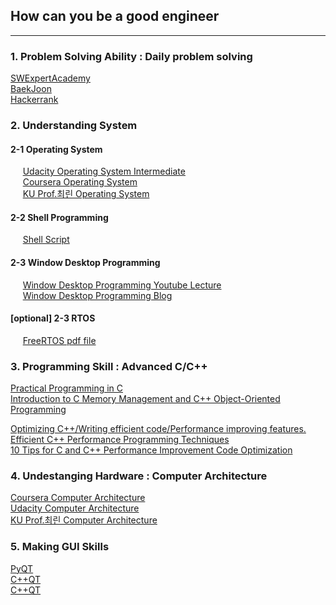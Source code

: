 ## How can you be a good engineer
---

### 1. Problem Solving Ability : Daily problem solving
[SWExpertAcademy](https://swexpertacademy.com/main/main.do)  
[BaekJoon](https://www.acmicpc.net/)  
[Hackerrank](https://www.hackerrank.com/dashboard)
  
### 2. Understanding System 
#### 2-1 Operating System  
&nbsp;&nbsp;&nbsp;&nbsp; [Udacity Operating System Intermediate](https://www.udacity.com/course/introduction-to-operating-systems--ud923)  
&nbsp;&nbsp;&nbsp;&nbsp; [Coursera Operating System](https://www.coursera.org/learn/os-power-user?#syllabus)  
&nbsp;&nbsp;&nbsp;&nbsp; [KU Prof.최린 Operating System](https://www.youtube.com/playlist?list=PLL3t9Nt4HrftMbghYQIDA5wsC1BmzgWnc)  
  
#### 2-2 Shell Programming   
&nbsp;&nbsp;&nbsp;&nbsp; [Shell Script](https://wiki.lib.sun.ac.za/images/c/ca/TLCL-13.07.pdf)  
  
#### 2-3 Window Desktop Programming  
&nbsp;&nbsp;&nbsp;&nbsp; [Window Desktop Programming Youtube Lecture](https://www.youtube.com/watch?v=fW8y3zwOfs4&list=PLOKPEzlY4JKTFx1udqQRdYb1ydob9V5u3)   
&nbsp;&nbsp;&nbsp;&nbsp; [Window Desktop Programming Blog](https://blog.naver.com/tipsware/221059977193)
#### [optional] 2-3 RTOS  
&nbsp;&nbsp;&nbsp;&nbsp; [FreeRTOS pdf file](http://wiki.csie.ncku.edu.tw/embedded/FreeRTOS_Melot.pdf)
  
### 3. Programming Skill : Advanced C/C++  
[Practical Programming in C](https://ocw.mit.edu/courses/electrical-engineering-and-computer-science/6-087-practical-programming-in-c-january-iap-2010/)  
[Introduction to C Memory Management and C++ Object-Oriented Programming](https://ocw.mit.edu/courses/electrical-engineering-and-computer-science/6-088-introduction-to-c-memory-management-and-c-object-oriented-programming-january-iap-2010/)
    
[Optimizing C++/Writing efficient code/Performance improving features.](https://en.wikibooks.org/wiki/Optimizing_C%2B%2B/Writing_efficient_code/Performance_improving_features)  
[Efficient C++ Performance Programming Techniques](http://www.whigg.ac.cn/resource/program/CPP/201010/P020101023562491092566.pdf)  
[10 Tips for C and C++ Performance Improvement Code Optimization](https://www.thegeekstuff.com/2015/01/c-cpp-code-optimization/)  
  
### 4. Undestanging Hardware : Computer Architecture
[Coursera Computer Architecture](https://www.coursera.org/learn/comparch/home/welcome)  
[Udacity Computer Architecture](https://classroom.udacity.com/courses/ud007)  
[KU Prof.최린 Computer Architecture](https://www.youtube.com/playlist?list=PLOh92BQ5xeWmzUiLJ6k4_GOdiH_SCTuTZ)

### 5. Making GUI Skills
[PyQT](https://opentutorials.org/module/544/9391)  
[C++QT](https://wiki.qt.io/Qt_for_Beginners)  
[C++QT](https://wiki.ubuntu-kr.org/index.php/GUI(QT)_Programming)
